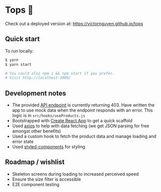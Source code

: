 # Tops 👚

Check out a deployed version at:
https://victornguyen.github.io/tops

## Quick start

To run locally:

```sh
$ yarn
$ yarn start

# You could also npm i && npm start if you prefer.
# Visit http://localhost:3000/
```

## Development notes

- The provided [API endpoint](https://api.jsonbin.io/b/5cae9a54fb42337645ebcad3) is currently returning 403. Have written the app to use mock data when the endpoint responds with an error. This logic is in `src/hooks/useProducts.js`
- Bootstrapped with [Create React App](https://github.com/facebook/create-react-app) to get a quick scaffold
- Used [axios](https://github.com/axios/axios) to help with data fetching (we get JSON parsing for free amongst other benefits)
- Used a custom hook to fetch the product data and manage loading and error state
- Used [styled-components](https://www.styled-components.com/) for styling

## Roadmap / wishlist
- Skeleton screens during loading to increased perceived speed
- Ensure the size filter is accessible
- E2E component testing
